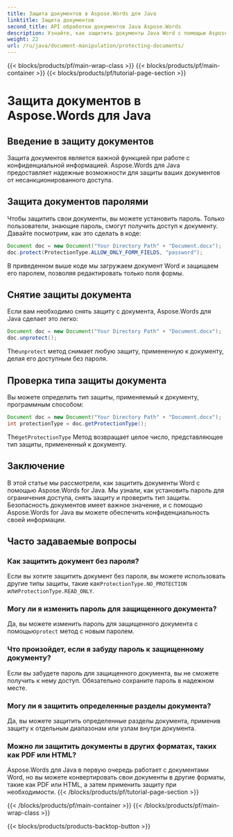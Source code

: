 ```yaml
---
title: Защита документов в Aspose.Words для Java
linktitle: Защита документов
second_title: API обработки документов Java Aspose.Words
description: Узнайте, как защитить документы Java Word с помощью Aspose.Words for Java. Защитите свои данные паролем и т. д.
weight: 22
url: /ru/java/document-manipulation/protecting-documents/
---
```


{{< blocks/products/pf/main-wrap-class >}}
{{< blocks/products/pf/main-container >}}
{{< blocks/products/pf/tutorial-page-section >}}

# Защита документов в Aspose.Words для Java


## Введение в защиту документов

Защита документов является важной функцией при работе с конфиденциальной информацией. Aspose.Words для Java предоставляет надежные возможности для защиты ваших документов от несанкционированного доступа.

## Защита документов паролями

Чтобы защитить свои документы, вы можете установить пароль. Только пользователи, знающие пароль, смогут получить доступ к документу. Давайте посмотрим, как это сделать в коде:

```java
Document doc = new Document("Your Directory Path" + "Document.docx");
doc.protect(ProtectionType.ALLOW_ONLY_FORM_FIELDS, "password");
```

В приведенном выше коде мы загружаем документ Word и защищаем его паролем, позволяя редактировать только поля формы.

## Снятие защиты документа

Если вам необходимо снять защиту с документа, Aspose.Words для Java сделает это легко:

```java
Document doc = new Document("Your Directory Path" + "Document.docx");
doc.unprotect();
```

 The`unprotect` метод снимает любую защиту, примененную к документу, делая его доступным без пароля.

## Проверка типа защиты документа

Вы можете определить тип защиты, применяемый к документу, программным способом:

```java
Document doc = new Document("Your Directory Path" + "Document.docx");
int protectionType = doc.getProtectionType();
```

 The`getProtectionType` Метод возвращает целое число, представляющее тип защиты, примененный к документу.


## Заключение

В этой статье мы рассмотрели, как защитить документы Word с помощью Aspose.Words for Java. Мы узнали, как установить пароль для ограничения доступа, снять защиту и проверить тип защиты. Безопасность документов имеет важное значение, и с помощью Aspose.Words for Java вы можете обеспечить конфиденциальность своей информации.

## Часто задаваемые вопросы

### Как защитить документ без пароля?

 Если вы хотите защитить документ без пароля, вы можете использовать другие типы защиты, такие как`ProtectionType.NO_PROTECTION` или`ProtectionType.READ_ONLY`.

### Могу ли я изменить пароль для защищенного документа?

Да, вы можете изменить пароль для защищенного документа с помощью`protect` метод с новым паролем.

### Что произойдет, если я забуду пароль к защищенному документу?

Если вы забудете пароль для защищенного документа, вы не сможете получить к нему доступ. Обязательно сохраните пароль в надежном месте.

### Могу ли я защитить определенные разделы документа?

Да, вы можете защитить определенные разделы документа, применив защиту к отдельным диапазонам или узлам внутри документа.

### Можно ли защитить документы в других форматах, таких как PDF или HTML?

Aspose.Words для Java в первую очередь работает с документами Word, но вы можете конвертировать свои документы в другие форматы, такие как PDF или HTML, а затем применить защиту при необходимости.
{{< /blocks/products/pf/tutorial-page-section >}}

{{< /blocks/products/pf/main-container >}}
{{< /blocks/products/pf/main-wrap-class >}}

{{< blocks/products/products-backtop-button >}}

